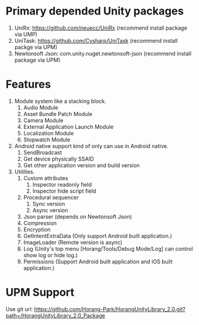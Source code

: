 # Primary depended Unity packages
1. UniRx: https://github.com/neuecc/UniRx (recommend install package via UMP)
2. UniTask: https://github.com/Cysharp/UniTask (recommend install packge via UPM)
3. Newtonsoft Json: com.unity.nuget.newtonsoft-json (recommend install package via UPM)

# Features
1. Module system like a stacking block.
   1. Audio Module
   2. Asset Bundle Patch Module
   3. Camera Module
   4. External Application Launch Module
   5. Localization Module
   6. Stopwatch Module
2. Android native support kind of only can use in Android native.
   1. SendBroadcast
   2. Get device physically SSAID
   3. Get other application version and build version
3. Utilities.
   1. Custom attributes
      1. Inspector readonly field
      2. Inspector hide script field
   2. Procedural sequencer
      1. Sync version
      2. Async version
   2. Json parser (depends on Newtonsoft Json)
   3. Compression
   4. Encryption
   5. GetIntentExtraData (Only support Android built application.)
   6. ImageLoader (Remote version is async)
   7. Log (Unity's top menu [Horang/Tools/Debug Mode/Log] can control show log or hide log.)
   8. Permissions (Support Android built application and iOS built application.)

# UPM Support
Use git url: https://github.com/Horang-Park/HorangUnityLibrary_2.0.git?path=/HorangUnityLibrary_2.0_Package